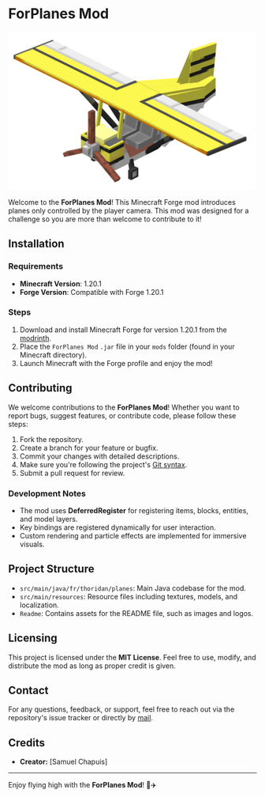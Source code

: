 # ForPlanes Mod

![ForPlanes Mod Banner](readme/YellowPlane.png)

Welcome to the **ForPlanes Mod**! This Minecraft Forge mod introduces planes only controlled by the player camera.
This mod was designed for a challenge so you are more than welcome to contribute to it!

## Installation

### Requirements

- **Minecraft Version**: 1.20.1
- **Forge Version**: Compatible with Forge 1.20.1

### Steps

1. Download and install Minecraft Forge for version 1.20.1 from the [modrinth](https://modrinth.com/mod/4plane).
2. Place the `ForPlanes Mod` `.jar` file in your `mods` folder (found in your Minecraft directory).
3. Launch Minecraft with the Forge profile and enjoy the mod!

## Contributing

We welcome contributions to the **ForPlanes Mod**! Whether you want to report bugs, suggest features, or contribute code, please follow these steps:

1. Fork the repository.
2. Create a branch for your feature or bugfix.
3. Commit your changes with detailed descriptions.
4. Make sure you're following the project's [Git syntax](readme/gitSyntax.md).
5. Submit a pull request for review.

### Development Notes

- The mod uses **DeferredRegister** for registering items, blocks, entities, and model layers.
- Key bindings are registered dynamically for user interaction.
- Custom rendering and particle effects are implemented for immersive visuals.

## Project Structure

- `src/main/java/fr/thoridan/planes`: Main Java codebase for the mod.
- `src/main/resources`: Resource files including textures, models, and localization.
- `Readme`: Contains assets for the README file, such as images and logos.

## Licensing

This project is licensed under the **MIT License**. Feel free to use, modify, and distribute the mod as long as proper credit is given.

## Contact

For any questions, feedback, or support, feel free to reach out via the repository's issue tracker or directly by [mail](samuel.chapuis@hotmail.com).

## Credits
- **Creator:** [Samuel Chapuis]
---

Enjoy flying high with the **ForPlanes Mod**! 🚀✈️
 
